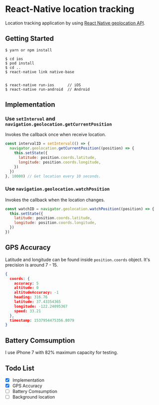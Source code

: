# React-Native location tracking
Location tracking application by using [React Native geolocation API](https://facebook.github.io/react-native/docs/geolocation).

## Getting Started
```
$ yarn or npm install

$ cd ios
$ pod install
$ cd ..
$ react-native link native-base


$ react-native run-ios      // iOS
$ react-native run-android  // Android
```

## Implementation
### Use `setInterval` and `navigation.geolocation.getCurrentPosition`
Invokes the callback once when receive location.
```javascript
const intervalID = setInterval(() => {
  navigator.geolocation.getCurrentPosition((position) => {
    this.setState({
      latitude: position.coords.latitude,
      longitude: position.coords.longitude,
    })
  })
}, 10000) // Get location every 10 seconds.
```
### Use `navigation.geolocation.watchPosition`
Invokes the callback when the location changes.
```javascript
const watchID = navigator.geolocation.watchPosition((position) => {
  this.setState({
    latitude: position.coords.latitude,
    longitude: position.coords.longitude,
  })
})
```

## GPS Accuracy
Latitude and longitude can be found inside `position.coords` object. It's precision is around 7 - 15.
```json
{
  coords: {
    accuracy: 5
    altitude: 0
    altitudeAccuracy: -1
    heading: 316.76
    latitude: 37.43354365
    longitude: -122.24095367
    speed: 33.21
  },
  timestamp: 1537954475356.8079
}
```

## Battery Comsumption
I use iPhone 7 with 82% maximum capacity for testing.

## Todo List
- [x] Implementation
- [x] GPS Accuracy
- [ ] Battery Comsumption
- [ ] Background location
